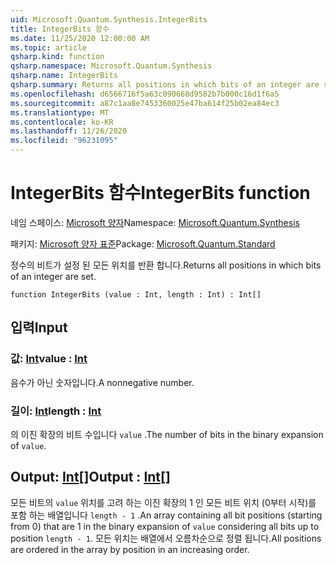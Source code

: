 ```yaml
---
uid: Microsoft.Quantum.Synthesis.IntegerBits
title: IntegerBits 함수
ms.date: 11/25/2020 12:00:00 AM
ms.topic: article
qsharp.kind: function
qsharp.namespace: Microsoft.Quantum.Synthesis
qsharp.name: IntegerBits
qsharp.summary: Returns all positions in which bits of an integer are set.
ms.openlocfilehash: d6566716f5a63c090668d9582b7b000c16d1f6a5
ms.sourcegitcommit: a87c1aa8e7453360025e47ba614f25b02ea84ec3
ms.translationtype: MT
ms.contentlocale: ko-KR
ms.lasthandoff: 11/26/2020
ms.locfileid: "96231095"
---
```

# <a name="integerbits-function"></a><span data-ttu-id="f1ac1-102">IntegerBits 함수</span><span class="sxs-lookup"><span data-stu-id="f1ac1-102">IntegerBits function</span></span>

<span data-ttu-id="f1ac1-103">네임 스페이스: [Microsoft 양자](xref:Microsoft.Quantum.Synthesis)</span><span class="sxs-lookup"><span data-stu-id="f1ac1-103">Namespace: [Microsoft.Quantum.Synthesis](xref:Microsoft.Quantum.Synthesis)</span></span>

<span data-ttu-id="f1ac1-104">패키지: [Microsoft 양자 표준](https://nuget.org/packages/Microsoft.Quantum.Standard)</span><span class="sxs-lookup"><span data-stu-id="f1ac1-104">Package: [Microsoft.Quantum.Standard](https://nuget.org/packages/Microsoft.Quantum.Standard)</span></span>


<span data-ttu-id="f1ac1-105">정수의 비트가 설정 된 모든 위치를 반환 합니다.</span><span class="sxs-lookup"><span data-stu-id="f1ac1-105">Returns all positions in which bits of an integer are set.</span></span>

```qsharp
function IntegerBits (value : Int, length : Int) : Int[]
```


## <a name="input"></a><span data-ttu-id="f1ac1-106">입력</span><span class="sxs-lookup"><span data-stu-id="f1ac1-106">Input</span></span>

### <a name="value--int"></a><span data-ttu-id="f1ac1-107">값: [Int](xref:microsoft.quantum.lang-ref.int)</span><span class="sxs-lookup"><span data-stu-id="f1ac1-107">value : [Int](xref:microsoft.quantum.lang-ref.int)</span></span>

<span data-ttu-id="f1ac1-108">음수가 아닌 숫자입니다.</span><span class="sxs-lookup"><span data-stu-id="f1ac1-108">A nonnegative number.</span></span>


### <a name="length--int"></a><span data-ttu-id="f1ac1-109">길이: [Int](xref:microsoft.quantum.lang-ref.int)</span><span class="sxs-lookup"><span data-stu-id="f1ac1-109">length : [Int](xref:microsoft.quantum.lang-ref.int)</span></span>

<span data-ttu-id="f1ac1-110">의 이진 확장의 비트 수입니다 `value` .</span><span class="sxs-lookup"><span data-stu-id="f1ac1-110">The number of bits in the binary expansion of `value`.</span></span>



## <a name="output--int"></a><span data-ttu-id="f1ac1-111">Output: [Int](xref:microsoft.quantum.lang-ref.int)[]</span><span class="sxs-lookup"><span data-stu-id="f1ac1-111">Output : [Int](xref:microsoft.quantum.lang-ref.int)[]</span></span>

<span data-ttu-id="f1ac1-112">모든 비트의 `value` 위치를 고려 하는 이진 확장의 1 인 모든 비트 위치 (0부터 시작)를 포함 하는 배열입니다 `length - 1` .</span><span class="sxs-lookup"><span data-stu-id="f1ac1-112">An array containing all bit positions (starting from 0) that are 1 in the binary expansion of `value` considering all bits up to position `length - 1`.</span></span>  <span data-ttu-id="f1ac1-113">모든 위치는 배열에서 오름차순으로 정렬 됩니다.</span><span class="sxs-lookup"><span data-stu-id="f1ac1-113">All positions are ordered in the array by position in an increasing order.</span></span>